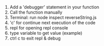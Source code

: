 1. Add a 'debugger' statement in your function
2. Call the function manually
3. Terminal: run node inspect reverseString.js
4. 'c' for continue next execution of the code
5. repl for opening repl console
6. type variable to get value (example)
7. ctrl c to exit repl & debug

